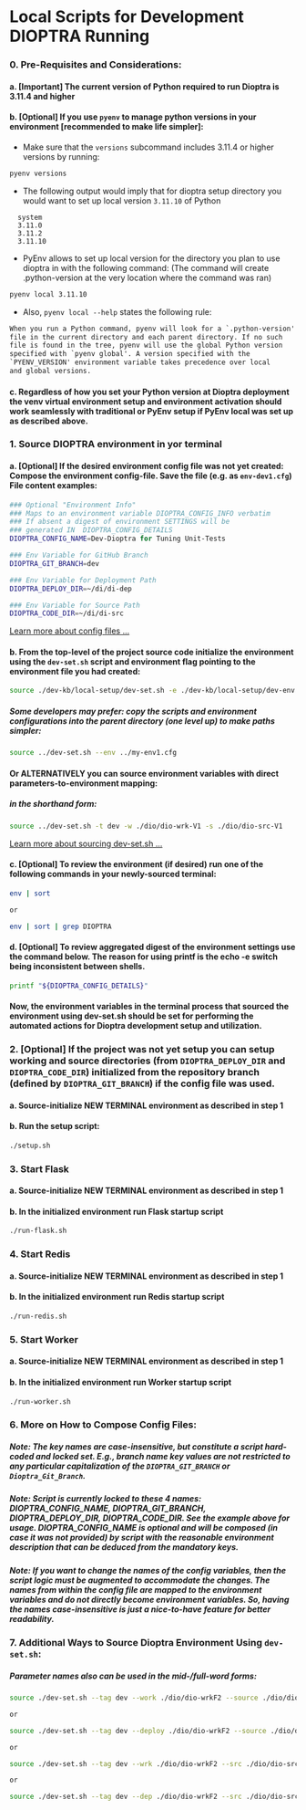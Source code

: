 # Local Scripts for Development DIOPTRA Running

### 0. Pre-Requisites and Considerations:
#### a. [Important] The current version of Python required to run Dioptra is 3.11.4 and higher
#### b. [Optional] If you use `pyenv` to manage python versions in your environment [recommended to make life simpler]:
- Make sure that the `versions` subcommand includes 3.11.4 or higher versions by running:
```sh
pyenv versions
```
- The following output would imply that for dioptra setup directory you would want to set up local version `3.11.10` of Python 
```
  system
  3.11.0
  3.11.2
  3.11.10 
```
- PyEnv allows to set up local version for the directory you plan to use dioptra in with the following command:
(The command will create .python-version at the very location where the command was ran)
```sh
pyenv local 3.11.10
```

- Also, `pyenv local --help` states the following rule:  
```txt
When you run a Python command, pyenv will look for a `.python-version'
file in the current directory and each parent directory. If no such
file is found in the tree, pyenv will use the global Python version
specified with `pyenv global'. A version specified with the
`PYENV_VERSION' environment variable takes precedence over local
and global versions.
```
#### c. Regardless of how you set your Python version at Dioptra deployment the venv virtual environment setup and environment activation should work seamlessly with traditional or PyEnv setup if PyEnv local was set up as described above.

### 1. Source DIOPTRA environment in yor terminal

#### a.  [Optional] If the desired environment config file was not yet created: Compose the environment config-file. Save the file (e.g. as ```env-dev1.cfg```) File content examples:

```sh
### Optional "Environment Info"
### Maps to an environment variable DIOPTRA_CONFIG_INFO verbatim
### If absent a digest of environment SETTINGS will be 
### generated IN  DIOPTRA_CONFIG_DETAILS
DIOPTRA_CONFIG_NAME=Dev-Dioptra for Tuning Unit-Tests

### Env Variable for GitHub Branch
DIOPTRA_GIT_BRANCH=dev

### Env Variable for Deployment Path
DIOPTRA_DEPLOY_DIR=~/di/di-dep

### Env Variable for Source Path
DIOPTRA_CODE_DIR=~/di/di-src
```
[Learn more about config files ...](#learn-more-config)

#### b. From the top-level of the project source code initialize the environment using the ```dev-set.sh``` script and environment flag pointing to the environment file you had created: 

```sh
source ./dev-kb/local-setup/dev-set.sh -e ./dev-kb/local-setup/dev-env.sh/my-env1.cfg
```
##### Some developers may prefer: copy the scripts and environment configurations into the parent directory (one level up) to make paths simpler:

```sh
source ../dev-set.sh --env ../my-env1.cfg
```

#### Or ALTERNATIVELY you can source environment variables with direct parameters-to-environment mapping:

##### in the shorthand form:

```sh
source ../dev-set.sh -t dev -w ./dio/dio-wrk-V1 -s ./dio/dio-src-V1 
```
[Learn more about sourcing dev-set.sh ...](#learn-more-source)


#### c. [Optional] To review the environment (if desired) run one of the following commands in your newly-sourced terminal: 
```sh
env | sort

or 

env | sort | grep DIOPTRA
```

#### d. [Optional] To review aggregated digest of the environment settings use the command below. The reason for using printf is the echo -e switch being inconsistent between shells.
```sh
printf "${DIOPTRA_CONFIG_DETAILS}"
```

#### Now, the environment variables in the terminal process that sourced the environment using dev-set.sh should be set for performing the automated actions for Dioptra development setup and utilization. 

### 2. [Optional] If the project was not yet setup you can setup working and source directories (from ```DIOPTRA_DEPLOY_DIR``` and ```DIOPTRA_CODE_DIR```) initialized from the repository branch (defined by ```DIOPTRA_GIT_BRANCH```) if the config file was used.
#### a. Source-initialize **NEW TERMINAL** environment as described in step 1
#### b. Run the setup script:

```sh
./setup.sh
```
  

### 3. Start Flask
#### a. Source-initialize **NEW TERMINAL** environment as described in step 1
#### b. In the initialized environment run Flask startup script

```sh
./run-flask.sh
```

  

### 4. Start Redis
#### a. Source-initialize **NEW TERMINAL** environment as described in step 1
#### b. In the initialized environment run Redis startup script

```sh
./run-redis.sh
```

  

### 5. Start Worker
#### a. Source-initialize **NEW TERMINAL** environment as described in step 1
#### b. In the initialized environment run Worker startup script

```sh
./run-worker.sh
```


### 6. <a id="learn-more-config"></a>More on How to Compose Config Files:

##### **Note:** The key names are **case-insensitive**, but constitute a script hard-coded and locked set. E.g., branch name key values are not restricted to any particular capitalization of the ```DIOPTRA_GIT_BRANCH``` or ```Dioptra_Git_Branch```. 

##### **Note:** Script is currently locked to these 4 names: DIOPTRA_CONFIG_NAME, DIOPTRA_GIT_BRANCH, DIOPTRA_DEPLOY_DIR, DIOPTRA_CODE_DIR. See the example above for usage. DIOPTRA_CONFIG_NAME is optional and will be composed (in case it was not provided) by script with the reasonable environment description that can be deduced from the mandatory keys. 

##### **Note:** If you want to change the names of the config variables, then the script logic must be augmented to accommodate the changes. The names from within the config file are **mapped to the environment variables** and **do not directly become environment variables**. So, having the names case-insensitive is just a nice-to-have feature for better readability.

### 7. <a id="learn-more-source"></a>Additional Ways to Source Dioptra Environment Using `dev-set.sh`:

##### Parameter names also can be used in the mid-/full-word forms:

```sh
source ./dev-set.sh --tag dev --work ./dio/dio-wrkF2 --source ./dio/dio-srcF2

or 

source ./dev-set.sh --tag dev --deploy ./dio/dio-wrkF2 --source ./dio/dio-srcF2

or 

source ./dev-set.sh --tag dev --wrk ./dio/dio-wrkF2 --src ./dio/dio-srcF2

or 

source ./dev-set.sh --tag dev --dep ./dio/dio-wrkF2 --src ./dio/dio-srcF2

```